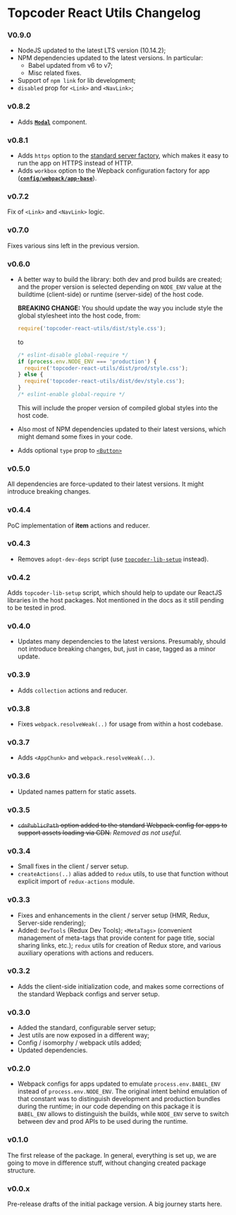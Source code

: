 # Topcoder React Utils Changelog

### V0.9.0
- NodeJS updated to the latest LTS version (10.14.2);
- NPM dependencies updated to the latest versions. In particular:
  - Babel updated from v6 to v7;
  - Misc related fixes.
- Support of `npm link` for lib development;
- `disabled` prop for `<Link>` and `<NavLink>`;

### v0.8.2
- Adds [**`Modal`**](docs/modal.md) component.

### v0.8.1
- Adds `https` option to the [standard server factory](docs/server.md),
  which makes it easy to run the app on HTTPS instead of HTTP.
- Adds `workbox` option to the Wepback configuration factory for app
  ([**`config/webpack/app-base`**](docs/webpack-config.md#configuration-details)).

### v0.7.2
Fix of `<Link>` and `<NavLink>` logic.

### v0.7.0
Fixes various sins left in the previous version.

### v0.6.0
- A better way to build the library: both dev and prod builds are created; and
  the proper version is selected depending on `NODE_ENV` value at the buildtime
  (client-side) or runtime (server-side) of the host code.

  **BREAKING CHANGE:** You should update the way you include style the global
  stylesheet into the host code, from:
  ```jsx
  require('topcoder-react-utils/dist/style.css');
  ```
  to
  ```jsx
  /* eslint-disable global-require */
  if (process.env.NODE_ENV === 'production') {
    require('topcoder-react-utils/dist/prod/style.css');
  } else {
    require('topcoder-react-utils/dist/dev/style.css');
  }
  /* eslint-enable global-require */
  ```
  This will include the proper version of compiled global styles into the host
  code.

- Also most of NPM dependencies updated to their latest versions, which might
  demand some fixes in your code.

- Adds optional `type` prop to [`<Button>`](docs/button.md)

### v0.5.0
All dependencies are force-updated to their latest versions. It might introduce
breaking changes.

### v0.4.4
PoC implementation of **item** actions and reducer.

### v0.4.3
- Removes `adopt-dev-deps` script (use
  [`topcoder-lib-setup`](docs/topcoder-lib-setup-script.md) instead).

### v0.4.2
Adds `topcoder-lib-setup` script, which should help to update our ReactJS
libraries in the host packages. Not mentioned in the docs as it still pending
to be tested in prod.

### v0.4.0
- Updates many dependencies to the latest versions. Presumably, should not
  introduce breaking changes, but, just in case, tagged as a minor update.

### v0.3.9
- Adds `collection` actions and reducer.

### v0.3.8
- Fixes `webpack.resolveWeak(..)` for usage from within a host codebase.

### v0.3.7
- Adds `<AppChunk>` and `webpack.resolveWeak(..)`.

### v0.3.6
- Updated names pattern for static assets.

### v0.3.5
- ~~`cdnPublicPath` option added to the standard Webpack config for apps to support
  assets loading via CDN.~~ *Removed as not useful.*

### v0.3.4
- Small fixes in the client / server setup.
- `createActions(..)` alias added to `redux` utils, to use that function without
  explicit import of `redux-actions` module.

### v0.3.3
- Fixes and enhancements in the client / server setup (HMR, Redux, Server-side
  rendering);
- Added: `DevTools` (Redux Dev Tools); `<MetaTags>` (convenient management of
  meta-tags that provide content for page title, social sharing links, etc.);
  `redux` utils for creation of Redux store, and various auxiliary operations
  with actions and reducers.

### v0.3.2
- Adds the client-side initialization code, and makes some corrections of the
  standard Wepback configs and server setup.

### v0.3.0
- Added the standard, configurable server setup;
- Jest utils are now exposed in a different way;
- Config / isomorphy / webpack utils added;
- Updated dependencies.

### v0.2.0
- Webpack configs for apps updated to emulate `process.env.BABEL_ENV` instead of
  `process.env.NODE_ENV`. The original intent behind emulation of that constant
  was to distinguish development and production bundles during the runtime; in
  our code depending on this package it is `BABEL_ENV` allows to distinguish
  the builds, while `NODE_ENV` serve to switch between dev and prod APIs to be
  used during the runtime.

### v0.1.0
The first release of the package. In general, everything is set up, we are going
to move in difference stuff, without changing created package structure.

### v0.0.x
Pre-release drafts of the initial package version. A big journey starts here.
